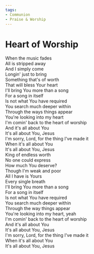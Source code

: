```yaml
---
tags:
- Communion
- Praise & Worship
---
```


# Heart of Worship  

When the music fades  
All is stripped away  
And I simply come  
Longin' just to bring  
Something that's of worth  
That will bless Your heart  
I'll bring You more than a song  
For a song in itself  
Is not what You have required  
You search much deeper within  
Through the ways things appear  
You're looking into my heart  
I'm comin' back to the heart of worship  
And it's all about You  
It's all about You, Jesus  
I'm sorry, Lord, for the thing I've made it  
When it's all about You  
It's all about You, Jesus  
King of endless worth  
No one could express  
How much You deserve?  
Though I'm weak and poor  
All I have is Yours  
Every single breath  
I'll bring You more than a song  
For a song in itself  
Is not what You have required  
You search much deeper within  
Through the way things appear  
You're looking into my heart, yeah  
I'm comin' back to the heart of worship  
And it's all about You  
It's all about You, Jesus  
I'm sorry, Lord, for the thing I've made it  
When it's all about You  
It's all about You, Jesus